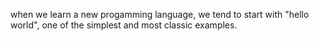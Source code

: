 
when we learn a new progamming language,
we tend to start with "hello world",
one of the simplest and most classic examples.